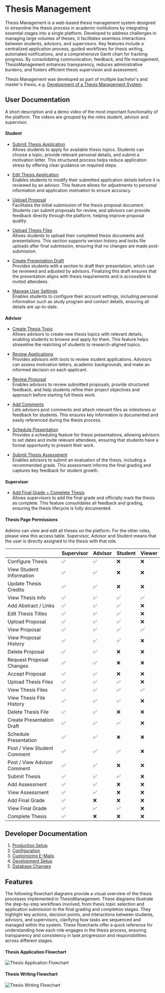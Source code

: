 # Thesis Management

Thesis Management is a web-based thesis management system designed to streamline the thesis process in academic institutions by integrating essential stages into a single platform. 
Developed to address challenges in managing large volumes of theses, it facilitates seamless interactions between students, advisors, and supervisors. 
Key features include a centralized application process, guided workflows for thesis writing, automated notifications, and a comprehensive Gantt chart for tracking progress. 
By consolidating communication, feedback, and file management, ThesisManagement enhances transparency, reduces administrative burdens, and fosters efficient thesis supervision and assessment.

Thesis Management was developed as part of multiple bachelor's and master's thesis,
e.g. [Development of a Thesis Management System](docs/files/ba-thesis-fabian-emilius.pdf).

## User Documentation

A short description and a demo video of the most important functionality of the platform.
The videos are grouped by the roles student, advisor and supervisor.

#### Student

- [Submit Thesis Application](https://live.rbg.tum.de/w/artemisintro/53606)  
  Allows students to apply for available thesis topics. Students can choose a topic, provide relevant personal details, and submit a motivation letter. This structured process helps reduce application stress by offering clear guidance on required steps.

- [Edit Thesis Application](https://live.rbg.tum.de/w/artemisintro/53607)  
  Enables students to modify their submitted application details before it is reviewed by an advisor. This feature allows for adjustments to personal information and application motivation to ensure accuracy.

- [Upload Proposal](https://live.rbg.tum.de/w/artemisintro/53608)  
  Facilitates the initial submission of the thesis proposal document. Students can submit proposals for review, and advisors can provide feedback directly through the platform, helping improve proposal quality.

- [Upload Thesis Files](https://live.rbg.tum.de/w/artemisintro/53609)  
  Allows students to upload their completed thesis documents and presentations. This section supports version history and locks file uploads after final submission, ensuring that no changes are made post-submission.

- [Create Presentation Draft](https://live.rbg.tum.de/w/artemisintro/53604)  
  Provides students with a section to draft their presentation, which can be reviewed and adjusted by advisors. Finalizing this draft ensures that the presentation aligns with thesis requirements and is accessible to invited attendees.

- [Manage User Settings](https://live.rbg.tum.de/w/artemisintro/53605)  
  Enables students to configure their account settings, including personal information such as study program and contact details, ensuring all details are up-to-date.

#### Advisor

- [Create Thesis Topic](https://live.rbg.tum.de/w/artemisintro/53599)  
  Allows advisors to create new thesis topics with relevant details, enabling students to browse and apply for them. This feature helps streamline the matching of students to research-aligned topics.

- [Review Applications](https://live.rbg.tum.de/w/artemisintro/53601)  
  Provides advisors with tools to review student applications. Advisors can assess motivation letters, academic backgrounds, and make an informed decision on each applicant.

- [Review Proposal](https://live.rbg.tum.de/w/artemisintro/53602)  
  Enables advisors to review submitted proposals, provide structured feedback, and help students refine their project objectives and approach before starting full thesis work.

- [Add Comments](https://live.rbg.tum.de/w/artemisintro/53600)  
  Lets advisors post comments and attach relevant files as milestones or feedback for students. This ensures key information is documented and easily referenced during the thesis process.

- [Schedule Presentation](https://live.rbg.tum.de/w/artemisintro/53603)  
  Provides a scheduling feature for thesis presentations, allowing advisors to set dates and invite relevant attendees, ensuring that students have a formal opportunity to present their work.

- [Submit Thesis Assessment](https://live.rbg.tum.de/w/artemisintro/53598)  
  Enables advisors to submit an evaluation of the thesis, including a recommended grade. This assessment informs the final grading and captures key feedback for student growth.

#### Supervisor

- [Add Final Grade + Complete Thesis](https://live.rbg.tum.de/w/artemisintro/53610)  
  Allows supervisors to add the final grade and officially mark the thesis as complete. This feature consolidates all feedback and grading, ensuring the thesis lifecycle is fully documented.

#### Thesis Page Permissions

Admins can view and edit all theses on the platform. 
For the other roles, please view this access table.
Supervisor, Advisor and Student means that the user is directly assigned to the thesis with that role.

|                             | Supervisor | Advisor | Student | Viewer |
|-----------------------------|------------|---------|---------|--------|
| Configure Thesis            | ✅          | ✅       | ❌       | ❌      |
| View Student Information    | ✅          | ✅       | ❌       | ❌      |
| Update Thesis Credits       | ✅          | ✅       | ❌       | ❌      |
| View Thesis Info            | ✅          | ✅       | ✅       | ✅      |
| Add Abstract / Links        | ✅          | ✅       | ✅       | ❌      |
| Edit Thesis Titles          | ✅          | ✅       | ✅       | ❌      |
| Upload Proposal             | ✅          | ✅       | ✅       | ❌      |
| View Proposal               | ✅          | ✅       | ✅       | ✅      |
| View Proposal History       | ✅          | ✅       | ✅       | ❌      |
| Delete Proposal             | ✅          | ✅       | ❌       | ❌      |
| Request Proposal Changes    | ✅          | ✅       | ❌       | ❌      |
| Accept Proposal             | ✅          | ✅       | ❌       | ❌      |
| Upload Thesis Files         | ✅          | ✅       | ✅       | ❌      |
| View Thesis Files           | ✅          | ✅       | ✅       | ✅      |
| View Thesis File History    | ✅          | ✅       | ✅       | ❌      |
| Delete Thesis File          | ✅          | ✅       | ❌       | ❌      |
| Create Presentation Draft   | ✅          | ✅       | ✅       | ❌      |
| Schedule Presentation       | ✅          | ✅       | ❌       | ❌      |
| Post / View Student Comment | ✅          | ✅       | ✅       | ❌      |
| Post / View Advisor Comment | ✅          | ✅       | ❌       | ❌      |
| Submit Thesis               | ✅          | ✅       | ✅       | ❌      |
| Add Assessment              | ✅          | ✅       | ❌       | ❌      |
| View Assessment             | ✅          | ✅       | ❌       | ❌      |
| Add Final Grade             | ✅          | ❌       | ❌       | ❌      |
| View Final Grade            | ✅          | ✅       | ✅       | ❌      |
| Complete Thesis             | ✅          | ❌       | ❌       | ❌      |

## Developer Documentation

1. [Production Setup](docs/PRODUCTION.md)
2. [Configuration](docs/CONFIGURATION.md)
3. [Customizing E-Mails](docs/MAILS.md)
4. [Development Setup](docs/DEVELOPMENT.md)
5. [Database Changes](docs/DATABASE.md)

## Features

The following flowchart diagrams provide a visual overview of the thesis processes implemented in ThesisManagement. 
These diagrams illustrate the step-by-step workflows involved, from thesis topic selection and application submission to the final grading and completion stages. 
They highlight key actions, decision points, and interactions between students, advisors, and supervisors, clarifying how tasks are sequenced and managed within the system. 
These flowcharts offer a quick reference for understanding how each role engages in the thesis process, ensuring transparency and consistency in task progression and responsibilities across different stages.

#### Thesis Application Flowchart
![Thesis Application Flowchart](docs/files/thesis-application-flowchart.svg)

#### Thesis Writing Flowchart
![Thesis Writing Flowchart](docs/files/thesis-writing-flowchart.svg)
